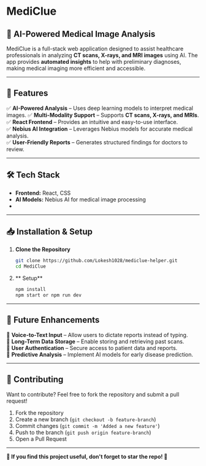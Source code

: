 # MediClue

## 🏥 AI-Powered Medical Image Analysis

MediClue is a full-stack web application designed to assist healthcare professionals in analyzing **CT scans, X-rays, and MRI images** using AI. The app provides **automated insights** to help with preliminary diagnoses, making medical imaging more efficient and accessible.

---

## 🚀 Features

✅ **AI-Powered Analysis** – Uses deep learning models to interpret medical images.
✅ **Multi-Modality Support** – Supports **CT scans, X-rays, and MRIs**.  
✅ **React Frontend** – Provides an intuitive and easy-to-use interface.  
✅ **Nebius AI Integration** – Leverages Nebius models for accurate medical analysis.  
✅ **User-Friendly Reports** – Generates structured findings for doctors to review.  

---

## 🛠️ Tech Stack

- **Frontend:** React, CSS
- **AI Models:** Nebius AI for medical image processing
- 
---

## 📥 Installation & Setup

1. **Clone the Repository**
   ```sh
   git clone https://github.com/Lokesh1028/mediclue-helper.git
   cd MediClue
   ```
3. ** Setup**
   ```sh
   npm install
   npm start or npm run dev
   ```

---

## 🔮 Future Enhancements

🔹 **Voice-to-Text Input** – Allow users to dictate reports instead of typing.  
🔹 **Long-Term Data Storage** – Enable storing and retrieving past scans.  
🔹 **User Authentication** – Secure access to patient data and reports.  
🔹 **Predictive Analysis** – Implement AI models for early disease prediction.  

---

## 🤝 Contributing

Want to contribute? Feel free to fork the repository and submit a pull request!

1. Fork the repository
2. Create a new branch (`git checkout -b feature-branch`)
3. Commit changes (`git commit -m 'Added a new feature'`)
4. Push to the branch (`git push origin feature-branch`)
5. Open a Pull Request

---

**🌟 If you find this project useful, don't forget to star the repo! 🌟**
